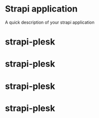 # Strapi application

A quick description of your strapi application
# strapi-plesk
# strapi-plesk
# strapi-plesk
# strapi-plesk
